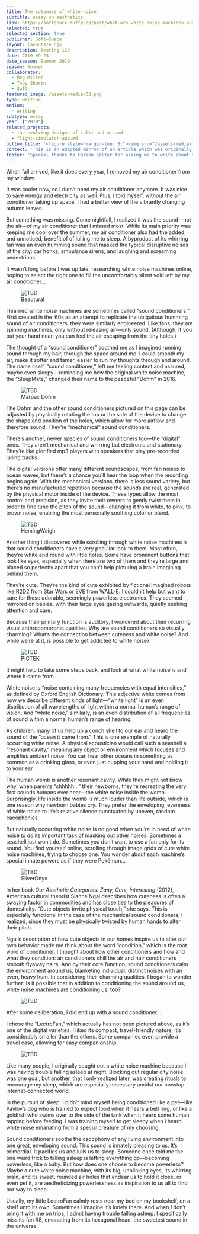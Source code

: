 ```yaml
---
title: The cuteness of white noise
subtitle: essay on aesthetics
link: https://softspace.buffy.co/post/what-are-white-noise-machines-and-why-are-they-so-adorable
selected: true
selected_section: true
publisher: Soft–Space
layout: layouts/e.njk
description: Testing 123
date: 2019-09-23
date_season: Summer 2019
season: Summer
collaborator:
  - Meg Miller
  - Toby Shorin
  - Soft
featured_image: /assets/media/02.png
type: writing
medium:
  - writing
subtype: essay
year: ["2019"]
related_projects:
  - the-evolving-designs-of-sulki-and-min.md
  - flight-simulator-app.md
bottom_title: '<figure style="margin-top: 0;"><img src="/assets/media/leaves.jpg" style="width: 100px; border-radius: 0;"></figure>'
context: 'This is an adapted mirror of an article which was originally commissioned and published for the comforter company Buffy’s blog, <a href="https://softspace.buffy.co/post/what-are-white-noise-machines-and-why-are-they-so-adorable" target="_blank">Soft–Space</a> ↗, published on July 9, 2019.'
footer: 'Special thanks to Carson Salter for asking me to write about this. And to Meg Miller, Toby Shorin, and Dan Brewster for offering insight on previous drafts. Originally published July 2019 on <a href="https://softspace.buffy.co/post/what-are-white-noise-machines-and-why-are-they-so-adorable" target="_blank">Soft–Space</a>, the blog of the comforter company Buffy. Photos by Todd Midler.'
---
```


When fall arrived, like it does every year, I removed my air conditioner from my window.

It was cooler now, so I didn’t need my air conditioner anymore. It was nice to save energy and electricity as well. Plus, I told myself, without the air conditioner taking up space, I had a better view of the vibrantly changing autumn leaves.

But something was missing. Come nightfall, I realized it was the sound—not the air—of my air conditioner that I missed most. While its main priority was keeping me cool over the summer, my air conditioner also had the added, and unnoticed, benefit of of lulling me to sleep. A byproduct of its whirring fan was an even humming sound that masked the typical disruptive noises of the city: car honks, ambulance sirens, and laughing and screaming pedestrians.

It wasn’t long before I was up late, researching white noise machines online, hoping to select the right one to fill the uncomfortably silent void left by my air conditioner…

<figure>
    <img src="/assets/media/01.png" alt="TBD" />
    <figcaption>Beautural</figcaption>
</figure>

I learned white noise machines are sometimes called “sound conditioners.” First created in the ’60s as an attempt to replicate the ubiquitous humming sound of air conditioners, they were similarly engineered. Like fans, they are spinning machines, only without releasing air—only sound. (Although, if you put your hand near, you can feel the air escaping from the tiny holes.)

The thought of a “sound conditioner” soothed me as I imagined running sound through my hair, through the space around me. I could smooth my air, make it softer and tamer, easier to run my thoughts through and around. The name itself, “sound conditioner,” left me feeling content and assured, maybe even sleepy—reminding me how the original white noise machine, the “SleepMate,” changed their name to the peaceful “Dohm” in 2016.

<figure>
    <img src="/assets/media/03.png" alt="TBD" />
    <figcaption>Marpac Dohm</figcaption>
</figure>

The Dohm and the other sound conditioners pictured on this page can be adjusted by physically rotating the top or the side of the device to change the shape and position of the holes, which allow for more airflow and therefore sound. They’re “mechanical” sound conditioners.

There’s another, newer species of sound conditioners too—the “digital” ones. They aren’t mechanical and whirring but electronic and stationary. They’re like glorified mp3 players with speakers that play pre-recorded lulling tracks.

The digital versions offer many different soundscapes, from fan noises to ocean waves, but there’s a chance you’ll hear the loop when the recording begins again. With the mechanical versions, there is less sound variety, but there’s no manufactured repetition because the sounds are real, generated by the physical motor inside of the device. These types allow the most control and precision, as they invite their owners to gently twist them in order to fine tune the pitch of the sound—changing it from white, to pink, to brown noise, enabling the most personally soothing color or blend.

<figure>
    <img src="/assets/media/02.png" alt="TBD" />
    <figcaption>HemingWeigh</figcaption>
</figure>

Another thing I discovered while scrolling through white noise machines is that sound conditioners have a very peculiar look to them. Most often, they’re white and round with little holes. Some have prominent buttons that look like eyes, especially when there are two of them and they’re large and placed so perfectly apart that you can’t help picturing a brain imagining behind them.

They’re cute. They’re the kind of cute exhibited by fictional imagined robots like R2D2 from Star Wars or EVE from WALL-E. I couldn’t help but want to care for these adorable, seemingly powerless electronics. They seemed mirrored on babies, with their large eyes gazing outwards, quietly seeking attention and care.

Because their primary function is auditory, I wondered about their recurring visual anthropomorphic qualities. Why are sound conditioners so visually charming? What’s the connection between cuteness and white noise? And while we’re at it, is possible to get addicted to white noise?

<figure>
    <img src="/assets/media/04.png" alt="TBD" />
    <figcaption>PICTEK</figcaption>
</figure>

It might help to take some steps back, and look at what white noise is and where it came from…

White noise is “noise containing many frequencies with equal intensities,” as defined by Oxford English Dictionary. This adjective white comes from how we describe different kinds of light—“white light” is an even distribution of all wavelengths of light within a normal human’s range of vision. And “white noise,” similarly, is an even distribution of all frequencies of sound within a normal human’s range of hearing.

As children, many of us held up a conch shell to our ear and heard the sound of the “ocean it came from.” This is one example of naturally occurring white noise. A physical acoustician would call such a seashell a “resonant cavity,” meaning any object or environment which focuses and amplifies ambient noise. You can hear other oceans in something as common as a drinking glass, or even just cupping your hand and holding it to your ear.

The human womb is another resonant cavity. While they might not know why, when parents “shhhhh…” their newborns, they’re recreating the very first sounds humans ever hear—the white noise inside the womb. Surprisingly, life inside the womb is much louder than life outside, which is one reason why newborn babies cry. They prefer the enveloping, evenness of white noise to life’s relative silence punctuated by uneven, random cacophonies.

But naturally occurring white noise is no good when you’re in need of white noise to do its important task of masking out other noises. Sometimes a seashell just won’t do. Sometimes you don’t want to use a fan only for its sound. You find yourself online, scrolling through image grids of cute white noise machines, trying to choose one. You wonder about each machine’s special innate powers as if they were Pokémon…

<figure>
    <img src="/assets/media/05.png" alt="TBD" />
    <figcaption>SilverOnyx</figcaption>
</figure>

In her book _Our Aesthetic Categories: Zany, Cute, Interesting_ (2012), American cultural theorist Sianne Ngai describes how cuteness is often a swaying factor in commodities and has close ties to the pleasures of domesticity. “Cute objects invite physical touch,” she says. This is especially functional in the case of the mechanical sound conditioners, I realized, since they must be physically twisted by human hands to alter their pitch.

Ngai’s description of how cute objects in our homes inspire us to alter our own behavior made me think about the word “condition,” which is the root word of conditioner. I thought about how other conditioners and how and what they condition: air conditioners chill the air and hair conditioners smooth flyaway hairs. And by their core function, sound conditioners calm the environment around us, blanketing individual, distinct noises with an even, heavy hum. In considering their charming qualities, I began to wonder further: Is it possible that in addition to conditioning the sound around us, white noise machines are conditioning us, too?

<figure class="large-image">
    <img src="/assets/media/06.png" alt="TBD" />
</figure>

After some deliberation, I did end up with a sound conditioner…

I chose the “LectroFan,” which actually has not been pictured above, as it’s one of the digital varieties. I liked its compact, travel-friendly nature; it’s considerably smaller than the others. Some companies even provide a travel case, allowing for easy companionship.

<figure class="small-image">
    <img src="/assets/media/lectrofan-case.jpg" alt="TBD" />
</figure>

Like many people, I originally sought out a white noise machine because I was having trouble falling asleep at night. Blocking out regular city noise was one goal, but another, that I only realized later, was creating rituals to encourage my sleep, which are especially necessary amidst our nonstop internet-connected world.

In the pursuit of sleep, I didn’t mind myself being conditioned like a pet—like Pavlov’s dog who is trained to expect food when it hears a bell ring, or like a goldfish who swims over to the side of the tank when it hears some human tapping before feeding. I was training myself to get sleepy when I heard white noise emanating from a special creature of my choosing.

Sound conditioners soothe the cacophony of any living environment into one great, enveloping sound. This sound is innately pleasing to us. It’s primordial. It pacifies us and lulls us to sleep. Someone once told me the one weird trick to falling asleep is letting everything go—becoming powerless, like a baby. But how does one choose to become powerless? Maybe a cute white noise machine, with its big, unblinking eyes, its whirring brain, and its sweet, rounded air holes that endear us to hold it close, or even pet it, are aestheticizing powerlessness as inspiration to us all to find our way to sleep.

Usually, my little LectroFan calmly rests near my bed on my bookshelf, on a shelf unto its own. Sometimes I imagine it’s lonely there. And when I don’t bring it with me on trips, I admit having trouble falling asleep. I specifically miss its fan #8, emanating from its hexagonal head, the sweetest sound in the universe.
